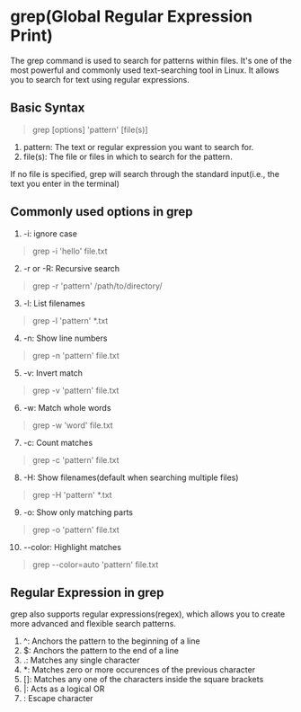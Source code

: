 # grep(Global Regular Expression Print)

The grep command is used to search for patterns within files. It's one of the most powerful and commonly used text-searching tool in Linux. It allows you to search for text using regular expressions.

## Basic Syntax

> grep [options] 'pattern' [file(s)]

1. pattern: The text or regular expression you want to search for.
2. file(s): The file or files in which to search for the pattern.

If no file is specified, grep will search through the standard input(i.e., the text you enter in the terminal)

## Commonly used options in grep

1. -i: ignore case

> grep -i 'hello' file.txt

2. -r or -R: Recursive search

> grep -r 'pattern' /path/to/directory/

3. -l: List filenames

> grep -l 'pattern' \*.txt

4. -n: Show line numbers

> grep -n 'pattern' file.txt

5. -v: Invert match

> grep -v 'pattern' file.txt

6. -w: Match whole words

> grep -w 'word' file.txt

7. -c: Count matches

> grep -c 'pattern' file.txt

8. -H: Show filenames(default when searching multiple files)

> grep -H 'pattern' \*.txt

9. -o: Show only matching parts

> grep -o 'pattern' file.txt

10. --color: Highlight matches

> grep --color=auto 'pattern' file.txt

## Regular Expression in grep

grep also supports regular expressions(regex), which allows you to create more advanced and flexible search patterns.

1. ^: Anchors the pattern to the beginning of a line
2. $: Anchors the pattern to the end of a line
3. .: Matches any single character
4. \*: Matches zero or more occurences of the previous character
5. []: Matches any one of the characters inside the square brackets
6. |: Acts as a logical OR
7. \: Escape character
